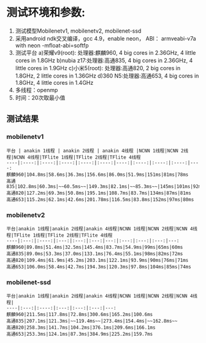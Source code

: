 # 测试环境和参数:
1. 测试模型Mobilenetv1, mobilenetv2, mobilenet-ssd
2. 采用android ndk交叉编译，gcc 4.9，enable neon， ABI： armveabi-v7a with neon -mfloat-abi=softfp
3. 测试平台
	a)荣耀v9(root): 处理器:麒麟960,    4 big cores in 2.36GHz, 4 little cores in 1.8GHz
	b)nubia z17:处理器:高通835,    4 big cores in 2.36GHz, 4 little cores in 1.9GHz
	c)小米5(root):  处理器:高通820,    2 big cores in 1.8GHz,  2 little cores in 1.36GHz
	d)360 N5:处理器:高通653,    4 big cores in 1.8GHz, 4 little cores in 1.4GHz
4. 多线程：openmp
5. 时间：20次取最小值

## 测试结果
### mobilenetv1

    平台 | anakin 1线程 | anakin 2线程 | anakin 4线程 |NCNN 1线程|NCNN 2线程|NCNN 4线程|TFlite 1线程|TFlite 2线程|TFlite 4线程 
    ----|:----:|:----:|:----:|:----:|:----:|----:|:----:|:----:|:----:|----:
    麒麟960|104.8ms|58.6ms|36.3ms|156.6ms|86.0ms|51.9ms|151ms|81ms|78ms
    高通835|102.8ms|60.3ms|~~60.5ms~~|149.3ms|82.1ms|~~85.3ms~~|145ms|101ms|92ms
    高通820|127.2ms|69.3ms|50.8ms|195.1ms|108.7ms|83.7ms|134ms|87ms|81ms
    高通653|115.2ms|62.1ms|42.6ms|201.78ms|116.5ms|83.8ms|152ms|97ms|80ms

### mobilenetv2

    平台|anakin 1线程|anakin 2线程|anakin 4线程|NCNN 1线程|NCNN 2线程|NCNN 4线程|TFlite 1线程|TFlite 2线程|TFlite 4线程  
    ----|:---:|:----:|:---:|:---:|:---:|---:|:---:|:---:|:---:|---:
    麒麟960|89.8ms|51.4ms|32.5ms|145.4ms|83.7ms|54.9ms|99ms|65ms|60ms
    高通835|89.0ms|53.3ms|37.0ms|133.1ms|76.4ms|55.1ms|98ms|82ms|72ms
    高通820|109.4ms|61.9ms|45.2ms|203.1ms|122.1ms|93.9ms|90ms|76ms|71ms
    高通653|106.0ms|58.4ms|42.7ms|194.3ms|120.3ms|97.8ms|104ms|85ms|74ms

### mobilenet-ssd

    平台|anakin 1线程|anakin 2线程|anakin 4线程|NCNN 1线程|NCNN 2线程|NCNN 4线程| 
    ----|:---:|:----:|:---:|:---:|:---:|---:
    麒麟960|211.5ms|117.8ms|72.8ms|300.6ms|165.2ms|100.6ms
    高通835|207.1ms|121.3ms|~~119.4ms~~|273.4ms|154.4ms|~~162.8ms~~
    高通820|258.3ms|141.7ms|104.2ms|376.1ms|209.6ms|166.1ms
    高通653|253.3ms|124.1ms|87.3ms|384.9ms|225.2ms|159.7ms